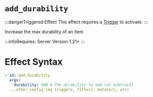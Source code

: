 # `add_durability`
:::dangerTriggered Effect
This effect requires a [Trigger](https://plugins.auxilor.io/effects/all-triggers) to activate.
:::

Increase the max durability of an item

:::infoRequires:
Server Version 1.21+
:::

# Effect Syntax
```yaml
- id: add_durability
  args:
    durability: 100 # The durability to add (or subtract)
  ...other config (eg triggers, filters, mutators, etc)
```
